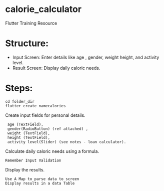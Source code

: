 # calorie_calculator
Flutter Training Resource

# Structure:
- Input Screen: Enter details like age , gender, weight  height, and activity level.
- Result Screen: Display daily caloric needs.
# Steps:
```
cd folder_dir
flutter create namecalories
```
Create input fields for personal details.
```
 age (TextField), 
 gender(RadioButton) (ref attached) , 
 weight (TextField), 
 height (TextField), 
 activity level(Slider) (see notes - loan calculator).
```

Calculate daily caloric needs using a formula.
``` 
Remember Input Validation
```

Display the results.
```
Use A Map to parse data to screen
Display results in a data Table

```